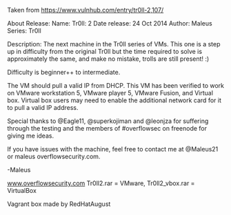Taken from https://www.vulnhub.com/entry/tr0ll-2,107/ 

About Release:
    Name: Tr0ll: 2
    Date release: 24 Oct 2014
    Author: Maleus
    Series: Tr0ll

Description:
The next machine in the Tr0ll series of VMs. This one is a step up in difficulty from the original Tr0ll but the time required to solve is approximately the same, and make no mistake, trolls are still present! :)

Difficulty is beginner++ to intermediate.

The VM should pull a valid IP from DHCP. This VM has been verified to work on VMware workstation 5, VMware player 5, VMware Fusion, and Virtual box. Virtual box users may need to enable the additional network card for it to pull a valid IP address.

Special thanks to @Eagle11, @superkojiman and @leonjza for suffering through the testing and the members of #overflowsec on freenode for giving me ideas.

If you have issues with the machine, feel free to contact me at @Maleus21 or maleus overflowsecurity.com.

-Maleus

www.overflowsecurity.com
Tr0ll2.rar = VMware, Tr0ll2_vbox.rar = VirtualBox
 
Vagrant box made by RedHatAugust
